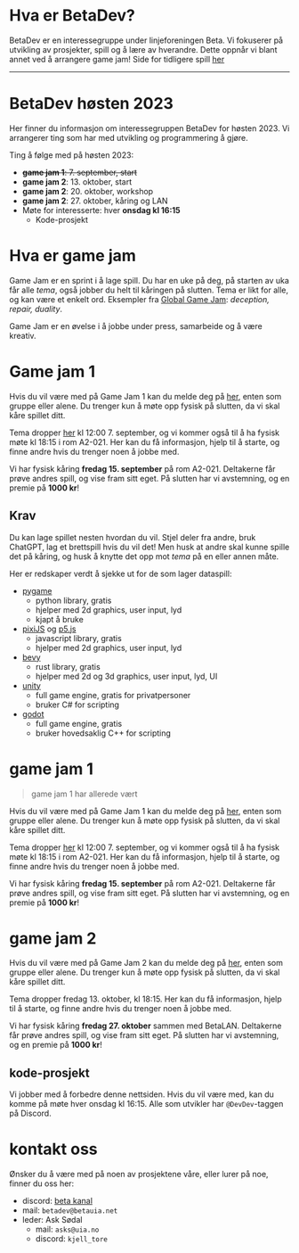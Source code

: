 # Hva er BetaDev?
BetaDev er en interessegruppe under linjeforeningen Beta. Vi fokuserer på utvikling av prosjekter, spill og å lære av hverandre. Dette oppnår vi blant annet ved å arrangere game jam! Side for tidligere spill [her](https://betauia.net/betadev/betadev-2023h.html)


---
# BetaDev høsten 2023
Her finner du informasjon om interessegruppen BetaDev for høsten 2023. Vi arrangerer ting som har med utvikling og programmering å gjøre.

Ting å følge med på høsten 2023:
- ~~**game jam 1**: 7. september, start~~
- **game jam 2**: 13. oktober, start
- **game jam 2**: 20. oktober, workshop
- **game jam 2**: 27. oktober, kåring og LAN
- Møte for interesserte: hver **onsdag kl 16:15**
    - Kode-prosjekt

# Hva er game jam
Game Jam er en sprint i å lage spill. Du har en uke på deg, på starten av uka får alle *tema*, også jobber du helt til kåringen på slutten. Tema er likt for alle, og kan være et enkelt ord. Eksempler fra [Global Game Jam](https://globalgamejam.org/history): *deception, repair, duality*.

Game Jam er en øvelse i å jobbe under press, samarbeide og å være kreativ.

# Game jam 1
Hvis du vil være med på Game Jam 1 kan du melde deg på [her](https://forms.office.com/e/Eze1w2mi2P), enten som gruppe eller alene. Du trenger kun å møte opp fysisk på slutten, da vi skal kåre spillet ditt.

Tema dropper [her](./betadev/tema.html) kl 12:00 7. september, og vi kommer også til å ha fysisk møte kl 18:15 i rom A2-021. Her kan du få informasjon, hjelp til å starte, og finne andre hvis du trenger noen å jobbe med.

Vi har fysisk kåring **fredag 15. september** på rom A2-021. Deltakerne får prøve andres spill, og vise fram sitt eget. På slutten har vi avstemning, og en premie på **1000 kr**!

## Krav
Du kan lage spillet nesten hvordan du vil. Stjel deler fra andre, bruk ChatGPT, lag et brettspill hvis du vil det! Men husk at andre skal kunne spille det på kåring, og husk å knytte det opp mot *tema* på en eller annen måte. 

Her er redskaper verdt å sjekke ut for de som lager dataspill:
- [pygame](https://www.pygame.org/)
    - python library, gratis
    - hjelper med 2d graphics, user input, lyd
    - kjapt å bruke
- [pixiJS](https://pixijs.com/) og [p5.js](https://p5js.org/)
    - javascript library, gratis
    - hjelper med 2d graphics, user input, lyd
- [bevy](https://bevyengine.org/)
    - rust library, gratis
    - hjelper med 2d og 3d graphics, user input, lyd, UI
- [unity](https://unity.com/)
    - full game engine, gratis for privatpersoner
    - bruker C# for scripting
- [godot](https://godotengine.org/)
    - full game engine, gratis
    - bruker hovedsaklig C++ for scripting

# game jam 1

> game jam 1 har allerede vært

Hvis du vil være med på Game Jam 1 kan du melde deg på [her](https://forms.office.com/e/Eze1w2mi2P), enten som gruppe eller alene. Du trenger kun å møte opp fysisk på slutten, da vi skal kåre spillet ditt.

Tema dropper [her](tema.html) kl 12:00 7. september, og vi kommer også til å ha fysisk møte kl 18:15 i rom A2-021. Her kan du få informasjon, hjelp til å starte, og finne andre hvis du trenger noen å jobbe med.

Vi har fysisk kåring **fredag 15. september** på rom A2-021. Deltakerne får prøve andres spill, og vise fram sitt eget. På slutten har vi avstemning, og en premie på **1000 kr**!

# game jam 2
Hvis du vil være med på Game Jam 2 kan du melde deg på [her](https://forms.office.com/e/8J70KKnmjL), enten som gruppe eller alene. Du trenger kun å møte opp fysisk på slutten, da vi skal kåre spillet ditt.

Tema dropper fredag 13. oktober, kl 18:15. Her kan du få informasjon, hjelp til å starte, og finne andre hvis du trenger noen å jobbe med.

Vi har fysisk kåring **fredag 27. oktober** sammen med BetaLAN. Deltakerne får prøve andres spill, og vise fram sitt eget. På slutten har vi avstemning, og en premie på **1000 kr**!

## kode-prosjekt
Vi jobber med å forbedre denne nettsiden. Hvis du vil være med, kan du komme på møte hver onsdag kl 16:15. Alle som utvikler har `@DevDev`-taggen på Discord.

# kontakt oss
Ønsker du å være med på noen av prosjektene våre, eller lurer på noe, finner du oss her:
- discord: [beta kanal](https://discord.gg/v8b6ZrQ")
- mail: `betadev@betauia.net`
- leder: Ask Sødal
    - mail: `asks@uia.no` 
    - discord: `kjell_tore`
